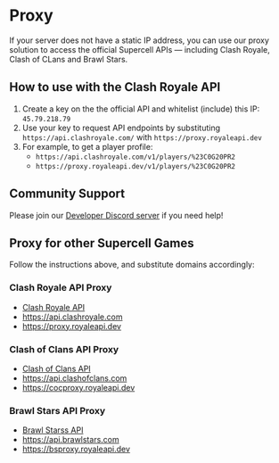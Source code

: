 # Proxy

If your server does not have a static IP address, you can use our proxy solution to access the official Supercell APIs — including Clash Royale, Clash of CLans and Brawl Stars.

## How to use with the Clash Royale API

1. Create a key on the the official API and whitelist (include) this IP: `45.79.218.79`
2. Use your key to request API endpoints by substituting `https://api.clashroyale.com/` with `https://proxy.royaleapi.dev`
3. For example, to get a player profile:
    - `https://api.clashroyale.com/v1/players/%23C0G20PR2`
    - `https://proxy.royaleapi.dev/v1/players/%23C0G20PR2`

## Community Support
    
Please join our [Developer Discord server](https://discord.royaleapi.dev) if you need help!

## Proxy for other Supercell Games

Follow the instructions above, and substitute domains accordingly:

### Clash Royale API Proxy

- [Clash Royale API](https://developer.clashroyale.com) 
- https://api.clashroyale.com
- https://proxy.royaleapi.dev

### Clash of Clans API Proxy

- [Clash of Clans API](https://developer.clashofclans.com)
- https://api.clashofclans.com
- https://cocproxy.royaleapi.dev

### Brawl Stars API Proxy

- [Brawl Starss API](https://developer.clashofclans.com)
- https://api.brawlstars.com
- https://bsproxy.royaleapi.dev

